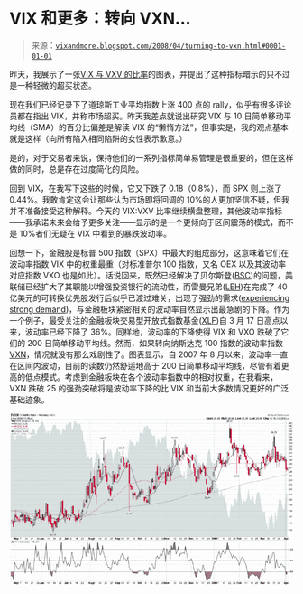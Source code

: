 <!--yml

分类：未分类

日期：2024-05-18 18:39:24

-->

# VIX 和更多：转向 VXN…

> 来源：[`vixandmore.blogspot.com/2008/04/turning-to-vxn.html#0001-01-01`](http://vixandmore.blogspot.com/2008/04/turning-to-vxn.html#0001-01-01)

昨天，我展示了一张[VIX 与 VXV 的比率](http://vixandmore.blogspot.com/search/label/VIX%3AVXV)的图表，并提出了这种指标暗示的只不过是一种轻微的超买状态。

现在我们已经记录下了道琼斯工业平均指数上涨 400 点的 rally，似乎有很多评论员都在指出 VIX，并称市场超买。昨天我差点就说出研究 VIX 与 10 日简单移动平均线（SMA）的百分比偏差是解读 VIX 的“懒惰方法”，但事实是，我的观点基本就是这样（向所有陷入相同陷阱的女性表示歉意。）

是的，对于交易者来说，保持他们的一系列指标简单易管理是很重要的，但在这样做的同时，总是存在过度简化的风险。

回到 VIX，在我写下这些的时候，它又下跌了 0.18（0.8%），而 SPX 则上涨了 0.44%。我敢肯定这会让那些认为市场即将回调的 10%的人更加坚信不疑，但我并不准备接受这种解释。今天的 VIX:VXV 比率继续横盘整理，其他波动率指标——我承诺未来会给予更多关注——显示的是一个更倾向于区间震荡的模式，而不是 10%者们无疑在 VIX 中看到的暴跌波动率。

回想一下，金融股是标普 500 指数（SPX）中最大的组成部分，这意味着它们在波动率指数 VIX 中的权重最重（对标准普尔 100 指数，又名 OEX 以及其波动率对应指数 VXO 也是如此）。话说回来，既然已经解决了贝尔斯登([BSC](http://finance.google.com/finance?q=bsc))的问题，美联储已经扩大了其职能以增强投资银行的流动性，而雷曼兄弟([LEH](http://finance.google.com/finance?q=leh))在完成了 40 亿美元的可转换优先股发行后似乎已渡过难关，出现了强劲的需求([experiencing strong demand](http://www.bloomberg.com/apps/news?pid=20601087&sid=a014NhE6jEwU&refer=home))，与金融板块紧密相关的波动率自然显示出最急剧的下降。作为一个例子，最受关注的金融板块交易型开放式指数基金([XLF](http://finance.google.com/finance?q=xlf))自 3 月 17 日高点以来，波动率已经下降了 36%。同样地，波动率的下降使得 VIX 和 VXO 跌破了它们的 200 日简单移动平均线。然而，如果转向纳斯达克 100 指数的波动率指数[VXN](http://vixandmore.blogspot.com/search/label/VXN)，情况就没有那么戏剧性了。图表显示，自 2007 年 8 月以来，波动率一直在区间内波动，目前的读数仍然舒适地高于 200 日简单移动平均线，尽管有着更高的低点模式。考虑到金融板块在各个波动率指数中的相对权重，在我看来，VXN 跌破 25 的强劲突破将是波动率下降的比 VIX 和当前大多数情况更好的广泛基础迹象。

![](img/888a52f066394586e9eea7b43723d342.png)
